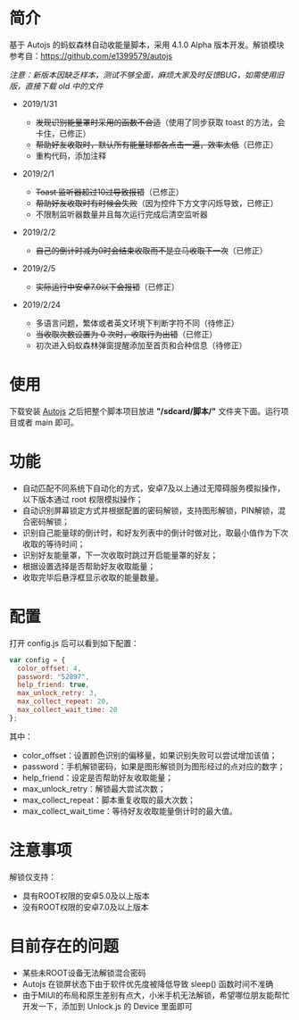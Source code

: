 # 简介

基于 Autojs 的蚂蚁森林自动收能量脚本，采用 4.1.0 Alpha 版本开发。解锁模块参考自：https://github.com/e1399579/autojs

*注意：新版本因缺乏样本，测试不够全面，麻烦大家及时反馈BUG，如需使用旧版，直接下载 old 中的文件*

- 2019/1/31 
  - ~~发现识别能量罩时采用的函数不合适~~（使用了同步获取 toast 的方法，会卡住，已修正）
  - ~~帮助好友收取时，默认所有能量球都各点击一遍，效率太低~~（已修正）
  - 重构代码，添加注释

- 2019/2/1
  - ~~Toast 监听器超过10过导致报错~~（已修正）
  - ~~帮助好友收取时有时候会失败~~（因为控件下方文字闪烁导致，已修正）
  - 不限制监听器数量并且每次运行完成后清空监听器
  
- 2019/2/2
  - ~~自己的倒计时减为0时会结束收取而不是立马收取下一次~~（已修正）
  
- 2019/2/5
  - ~~实际运行中安卓7.0以下会报错~~（已修正）

- 2019/2/24
  - 多语言问题，繁体或者英文环境下判断字符不同（待修正）
  - ~~当收取次数设置为 0 次时，收取行为出错~~（已修正）
  - 初次进入蚂蚁森林弹窗提醒添加至首页和合种信息（待修正）

# 使用

下载安装 [Autojs](https://github.com/hyb1996/Auto.js) 之后把整个脚本项目放进 __"/sdcard/脚本/"__ 文件夹下面。运行项目或者 main 即可。

# 功能

- 自动匹配不同系统下自动化的方式，安卓7及以上通过无障碍服务模拟操作，以下版本通过 root 权限模拟操作；
- 自动识别屏幕锁定方式并根据配置的密码解锁，支持图形解锁，PIN解锁，混合密码解锁；
- 识别自己能量球的倒计时，和好友列表中的倒计时做对比，取最小值作为下次收取的等待时间；
- 识别好友能量罩，下一次收取时跳过开启能量罩的好友；
- 根据设置选择是否帮助好友收取能量；
- 收取完毕后悬浮框显示收取的能量数量。

# 配置

打开 config.js 后可以看到如下配置：

```javascript
var config = {
  color_offset: 4,
  password: "52897",
  help_friend: true,
  max_unlock_retry: 3,
  max_collect_repeat: 20,
  max_collect_wait_time: 20
};
```

其中：

- color_offset：设置颜色识别的偏移量，如果识别失败可以尝试增加该值；
- password：手机解锁密码，如果是图形解锁则为图形经过的点对应的数字；
- help_friend：设定是否帮助好友收取能量；
- max_unlock_retry：解锁最大尝试次数；
- max_collect_repeat：脚本重复收取的最大次数；
- max_collect_wait_time：等待好友收取能量倒计时的最大值。

# 注意事项

解锁仅支持：

- 具有ROOT权限的安卓5.0及以上版本
- 没有ROOT权限的安卓7.0及以上版本

# 目前存在的问题

- 某些未ROOT设备无法解锁混合密码
- Autojs 在锁屏状态下由于软件优先度被降低导致 sleep() 函数时间不准确
- 由于MIUI的布局和原生差别有点大，小米手机无法解锁，希望哪位朋友能帮忙开发一下，添加到 Unlock.js 的 Device 里面即可

